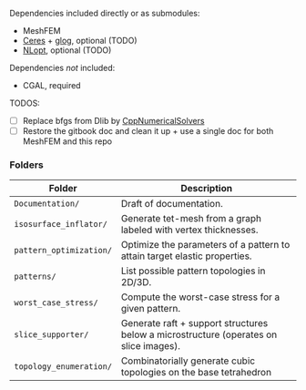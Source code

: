 <!-- MarkdownTOC autolink="true" bracket="round" depth=3 -->
<!-- /MarkdownTOC -->


Dependencies included directly or as submodules:

- MeshFEM
- [Ceres](https://github.com/ceres-solver/ceres-solver) + [glog](https://github.com/google/glog), optional (TODO)
- [NLopt](https://github.com/stevengj/nlopt), optional (TODO)

Dependencies *not* included:

- CGAL, required

TODOS:

- [ ] Replace bfgs from Dlib by [CppNumericalSolvers](https://github.com/PatWie/CppNumericalSolvers)
- [ ] Restore the gitbook doc and clean it up + use a single doc for both MeshFEM and this repo

### Folders

| Folder | Description |
|--------|-------------|
| `Documentation/`        | Draft of documentation. |
| `isosurface_inflator/`  | Generate tet-mesh from a graph labeled with vertex thicknesses. |
| `pattern_optimization/` | Optimize the parameters of a pattern to attain target elastic properties. |
| `patterns/`             | List possible pattern topologies in 2D/3D. |
| `worst_case_stress/`    | Compute the worst-case stress for a given pattern. |
| `slice_supporter/`      | Generate raft + support structures below a microstructure (operates on slice images). |
| `topology_enumeration/` | Combinatorially generate cubic topologies on the base tetrahedron |
